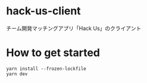 # hack-us-client

チーム開発マッチングアプリ「Hack Us」のクライアント

# How to get started

```
yarn install --frozen-lockfile
yarn dev
```
